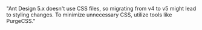 "Ant Design 5.x doesn't use CSS files, so migrating from v4 to v5 might lead to styling changes. To minimize unnecessary CSS, utilize tools like PurgeCSS."
